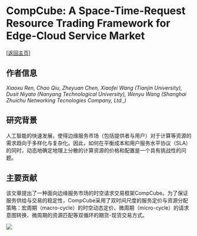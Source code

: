 # CompCube: A Space-Time-Request Resource Trading Framework for Edge-Cloud Service Market

\[[返回主页](../../README.md)\]

## 作者信息
*Xiaoxu Ren, Chao Qiu, Zheyuan Chen, Xiaofei Wang (Tianjin University), Dusit Niyato (Nanyang Technological University), Wenyu Wang (Shanghai Zhuichu Networking Tecnologies Company, Ltd.,)*

## 研究背景
人工智能的快速发展，使得边缘服务市场（包括提供者与用户）对于计算等资源的需求趋向于多样化与复杂化。因此，如何在平衡成本和用户服务水平协议（SLA）的同时，动态地确定地理上分散的计算资源的价格和配置是一个具有挑战性的问题。

## 主要贡献
该文章提出了一种面向边缘服务市场的时空请求交易框架CompCube。为了保证服务供给与交易的稳定性，CompCube采用了双时间尺度的服务定价与资源分配策略：宏周期（macro-cycle）的时空动态定价、微周期（micro-cycle）的请求意图转换、微周期的资源匹配等双循环的期货-现货交易方式。

![](../../figs/tsc23-compcube.png)